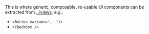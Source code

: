 This is where generic, composable, re-usable UI components can be extracted from [../views](../views), e.g.:

- `<Button variant="..."/>`
- `<Checkbox />`
